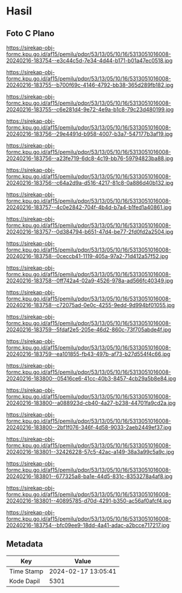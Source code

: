 # Hasil

## Foto C Plano

https://sirekap-obj-formc.kpu.go.id/af15/pemilu/pdpr/53/13/05/10/16/5313051016008-20240216-183754--e3c44c5d-7e34-4d44-b171-b01a47ec0518.jpg

https://sirekap-obj-formc.kpu.go.id/af15/pemilu/pdpr/53/13/05/10/16/5313051016008-20240216-183755--b700f69c-4146-4792-bb38-365d289fb182.jpg

https://sirekap-obj-formc.kpu.go.id/af15/pemilu/pdpr/53/13/05/10/16/5313051016008-20240216-183755--c6e281d4-9e72-4e9a-b1c8-79c23d480199.jpg

https://sirekap-obj-formc.kpu.go.id/af15/pemilu/pdpr/53/13/05/10/16/5313051016008-20240216-183756--29e4491d-b958-4007-b3a7-547177b3af19.jpg

https://sirekap-obj-formc.kpu.go.id/af15/pemilu/pdpr/53/13/05/10/16/5313051016008-20240216-183756--a23fe719-6dc8-4c19-bb76-59794823ba88.jpg

https://sirekap-obj-formc.kpu.go.id/af15/pemilu/pdpr/53/13/05/10/16/5313051016008-20240216-183756--c64a2d9a-d516-4217-81c8-0a886d40b132.jpg

https://sirekap-obj-formc.kpu.go.id/af15/pemilu/pdpr/53/13/05/10/16/5313051016008-20240216-183757--4c0e2842-704f-4b4d-b7a4-b1fed1a40861.jpg

https://sirekap-obj-formc.kpu.go.id/af15/pemilu/pdpr/53/13/05/10/16/5313051016008-20240216-183757--0d384794-b651-47d4-be77-2fd0fd2a2504.jpg

https://sirekap-obj-formc.kpu.go.id/af15/pemilu/pdpr/53/13/05/10/16/5313051016008-20240216-183758--0ceccb41-1119-405a-97a2-71d412a57f52.jpg

https://sirekap-obj-formc.kpu.go.id/af15/pemilu/pdpr/53/13/05/10/16/5313051016008-20240216-183758--0ff742a4-02a9-4526-978a-ad566fc40349.jpg

https://sirekap-obj-formc.kpu.go.id/af15/pemilu/pdpr/53/13/05/10/16/5313051016008-20240216-183758--c72075ad-0e0c-4255-9edd-9d994bf01055.jpg

https://sirekap-obj-formc.kpu.go.id/af15/pemilu/pdpr/53/13/05/10/16/5313051016008-20240216-183759--5fdaf2e5-205e-46d2-860c-73f705abde4f.jpg

https://sirekap-obj-formc.kpu.go.id/af15/pemilu/pdpr/53/13/05/10/16/5313051016008-20240216-183759--ea101855-fb43-497b-af73-b27d554f4c66.jpg

https://sirekap-obj-formc.kpu.go.id/af15/pemilu/pdpr/53/13/05/10/16/5313051016008-20240216-183800--05416ce6-41cc-40b3-8457-4cb29a5b8e84.jpg

https://sirekap-obj-formc.kpu.go.id/af15/pemilu/pdpr/53/13/05/10/16/5313051016008-20240216-183800--a088923d-cb40-4a27-b238-44701fa9cd2a.jpg

https://sirekap-obj-formc.kpu.go.id/af15/pemilu/pdpr/53/13/05/10/16/5313051016008-20240216-183800--2bf1f076-346f-4d58-9033-2aeb2449ef37.jpg

https://sirekap-obj-formc.kpu.go.id/af15/pemilu/pdpr/53/13/05/10/16/5313051016008-20240216-183801--32426228-57c5-42ac-a149-38a3a99c5a9c.jpg

https://sirekap-obj-formc.kpu.go.id/af15/pemilu/pdpr/53/13/05/10/16/5313051016008-20240216-183801--677325a8-ba1e-44d5-831c-8353278a4af8.jpg

https://sirekap-obj-formc.kpu.go.id/af15/pemilu/pdpr/53/13/05/10/16/5313051016008-20240216-183801--40895785-d70d-4291-b350-ac56af0afcf4.jpg

https://sirekap-obj-formc.kpu.go.id/af15/pemilu/pdpr/53/13/05/10/16/5313051016008-20240216-183754--bfc09ee9-18dd-4a41-adac-a2bcce717217.jpg


## Metadata

| Key        | Value               |
| ---------- | ------------------- |
| Time Stamp | 2024-02-17 13:05:41 |
| Kode Dapil | 5301                |



